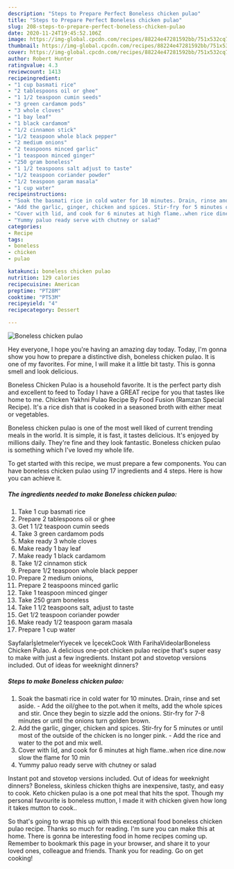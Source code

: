```yaml
---
description: "Steps to Prepare Perfect Boneless chicken pulao"
title: "Steps to Prepare Perfect Boneless chicken pulao"
slug: 208-steps-to-prepare-perfect-boneless-chicken-pulao
date: 2020-11-24T19:45:52.106Z
image: https://img-global.cpcdn.com/recipes/88224e47281592bb/751x532cq70/boneless-chicken-pulao-recipe-main-photo.jpg
thumbnail: https://img-global.cpcdn.com/recipes/88224e47281592bb/751x532cq70/boneless-chicken-pulao-recipe-main-photo.jpg
cover: https://img-global.cpcdn.com/recipes/88224e47281592bb/751x532cq70/boneless-chicken-pulao-recipe-main-photo.jpg
author: Robert Hunter
ratingvalue: 4.3
reviewcount: 1413
recipeingredient:
- "1 cup basmati rice"
- "2 tablespoons oil or ghee"
- "1 1/2 teaspoon cumin seeds"
- "3 green cardamom pods"
- "3 whole cloves"
- "1 bay leaf"
- "1 black cardamom"
- "1/2 cinnamon stick"
- "1/2 teaspoon whole black pepper"
- "2 medium onions"
- "2 teaspoons minced garlic"
- "1 teaspoon minced ginger"
- "250 gram boneless"
- "1 1/2 teaspoons salt adjust to taste"
- "1/2 teaspoon coriander powder"
- "1/2 teaspoon garam masala"
- "1 cup water"
recipeinstructions:
- "Soak the basmati rice in cold water for 10 minutes. Drain, rinse and set aside. Add the oil/ghee to the pot.when it melts, add the whole spices and stir. Once they begin to sizzle add the onions. Stir-fry for 7-8 minutes or until the onions turn golden brown."
- "Add the garlic, ginger, chicken and spices. Stir-fry for 5 minutes or until most of the outside of the chicken is no longer pink. Add the rice and water to the pot and mix well."
- "Cover with lid, and cook for 6 minutes at high flame..when rice dine.now slow the flame for 10 min"
- "Yummy paluo ready serve with chutney or salad"
categories:
- Recipe
tags:
- boneless
- chicken
- pulao

katakunci: boneless chicken pulao 
nutrition: 129 calories
recipecuisine: American
preptime: "PT28M"
cooktime: "PT53M"
recipeyield: "4"
recipecategory: Dessert

---
```



![Boneless chicken pulao](https://img-global.cpcdn.com/recipes/88224e47281592bb/751x532cq70/boneless-chicken-pulao-recipe-main-photo.jpg)

Hey everyone, I hope you're having an amazing day today. Today, I'm gonna show you how to prepare a distinctive dish, boneless chicken pulao. It is one of my favorites. For mine, I will make it a little bit tasty. This is gonna smell and look delicious.

Boneless Chicken Pulao is a household favorite. It is the perfect party dish and excellent to feed to Today I have a GREAT recipe for you that tastes like home to me. Chicken Yakhni Pulao Recipe By Food Fusion (Ramzan Special Recipe). It&#39;s a rice dish that is cooked in a seasoned broth with either meat or vegetables.

Boneless chicken pulao is one of the most well liked of current trending meals in the world. It is simple, it is fast, it tastes delicious. It's enjoyed by millions daily. They're fine and they look fantastic. Boneless chicken pulao is something which I've loved my whole life.


To get started with this recipe, we must prepare a few components. You can have boneless chicken pulao using 17 ingredients and 4 steps. Here is how you can achieve it.

<!--inarticleads1-->

##### The ingredients needed to make Boneless chicken pulao:

1. Take 1 cup basmati rice
1. Prepare 2 tablespoons oil or ghee
1. Get 1 1/2 teaspoon cumin seeds
1. Take 3 green cardamom pods
1. Make ready 3 whole cloves
1. Make ready 1 bay leaf
1. Make ready 1 black cardamom
1. Take 1/2 cinnamon stick
1. Prepare 1/2 teaspoon whole black pepper
1. Prepare 2 medium onions,
1. Prepare 2 teaspoons minced garlic
1. Take 1 teaspoon minced ginger
1. Take 250 gram boneless
1. Take 1 1/2 teaspoons salt, adjust to taste
1. Get 1/2 teaspoon coriander powder
1. Make ready 1/2 teaspoon garam masala
1. Prepare 1 cup water


SayfalarİşletmelerYiyecek ve İçecekCook With FarihaVideolarBoneless Chicken Pulao. A delicious one-pot chicken pulao recipe that&#39;s super easy to make with just a few ingredients. Instant pot and stovetop versions included. Out of ideas for weeknight dinners? 

<!--inarticleads2-->

##### Steps to make Boneless chicken pulao:

1. Soak the basmati rice in cold water for 10 minutes. Drain, rinse and set aside. - Add the oil/ghee to the pot.when it melts, add the whole spices and stir. Once they begin to sizzle add the onions. Stir-fry for 7-8 minutes or until the onions turn golden brown.
1. Add the garlic, ginger, chicken and spices. Stir-fry for 5 minutes or until most of the outside of the chicken is no longer pink. - Add the rice and water to the pot and mix well.
1. Cover with lid, and cook for 6 minutes at high flame..when rice dine.now slow the flame for 10 min
1. Yummy paluo ready serve with chutney or salad


Instant pot and stovetop versions included. Out of ideas for weeknight dinners? Boneless, skinless chicken thighs are inexpensive, tasty, and easy to cook. Keto chicken pulao is a one pot meal that hits the spot. Though my personal favourite is boneless mutton, I made it with chicken given how long it takes mutton to cook.. 

So that's going to wrap this up with this exceptional food boneless chicken pulao recipe. Thanks so much for reading. I'm sure you can make this at home. There is gonna be interesting food in home recipes coming up. Remember to bookmark this page in your browser, and share it to your loved ones, colleague and friends. Thank you for reading. Go on get cooking!
